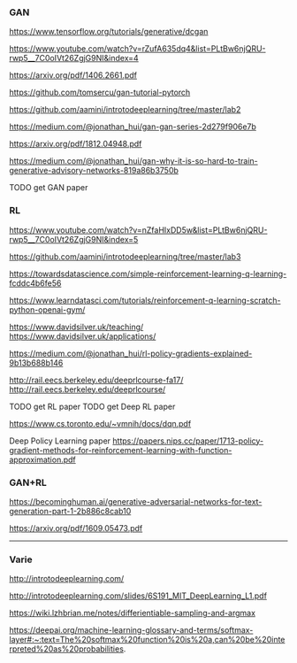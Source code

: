 ### GAN
https://www.tensorflow.org/tutorials/generative/dcgan

https://www.youtube.com/watch?v=rZufA635dq4&list=PLtBw6njQRU-rwp5__7C0oIVt26ZgjG9NI&index=4

https://arxiv.org/pdf/1406.2661.pdf

https://github.com/tomsercu/gan-tutorial-pytorch

https://github.com/aamini/introtodeeplearning/tree/master/lab2

https://medium.com/@jonathan_hui/gan-gan-series-2d279f906e7b

https://arxiv.org/pdf/1812.04948.pdf

https://medium.com/@jonathan_hui/gan-why-it-is-so-hard-to-train-generative-advisory-networks-819a86b3750b

TODO get GAN paper


### RL
https://www.youtube.com/watch?v=nZfaHIxDD5w&list=PLtBw6njQRU-rwp5__7C0oIVt26ZgjG9NI&index=5

https://github.com/aamini/introtodeeplearning/tree/master/lab3

https://towardsdatascience.com/simple-reinforcement-learning-q-learning-fcddc4b6fe56

https://www.learndatasci.com/tutorials/reinforcement-q-learning-scratch-python-openai-gym/

https://www.davidsilver.uk/teaching/
https://www.davidsilver.uk/applications/

https://medium.com/@jonathan_hui/rl-policy-gradients-explained-9b13b688b146

http://rail.eecs.berkeley.edu/deeprlcourse-fa17/
http://rail.eecs.berkeley.edu/deeprlcourse/

TODO get RL paper
TODO get Deep RL paper

https://www.cs.toronto.edu/~vmnih/docs/dqn.pdf

Deep Policy Learning paper
https://papers.nips.cc/paper/1713-policy-gradient-methods-for-reinforcement-learning-with-function-approximation.pdf


### GAN+RL
https://becominghuman.ai/generative-adversarial-networks-for-text-generation-part-1-2b886c8cab10

https://arxiv.org/pdf/1609.05473.pdf







---
### Varie
http://introtodeeplearning.com/

http://introtodeeplearning.com/slides/6S191_MIT_DeepLearning_L1.pdf

https://wiki.lzhbrian.me/notes/differientiable-sampling-and-argmax

https://deepai.org/machine-learning-glossary-and-terms/softmax-layer#:~:text=The%20softmax%20function%20is%20a,can%20be%20interpreted%20as%20probabilities.
